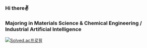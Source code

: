 ### Hi there✌️
### Majoring in Materials Science & Chemical Engineering / Industrial Artificial Intelligence

[![Solved.ac프로필](http://mazassumnida.wtf/api/mini/generate_badge?boj=shownu_husband)](https://solved.ac/shownu_husband)
